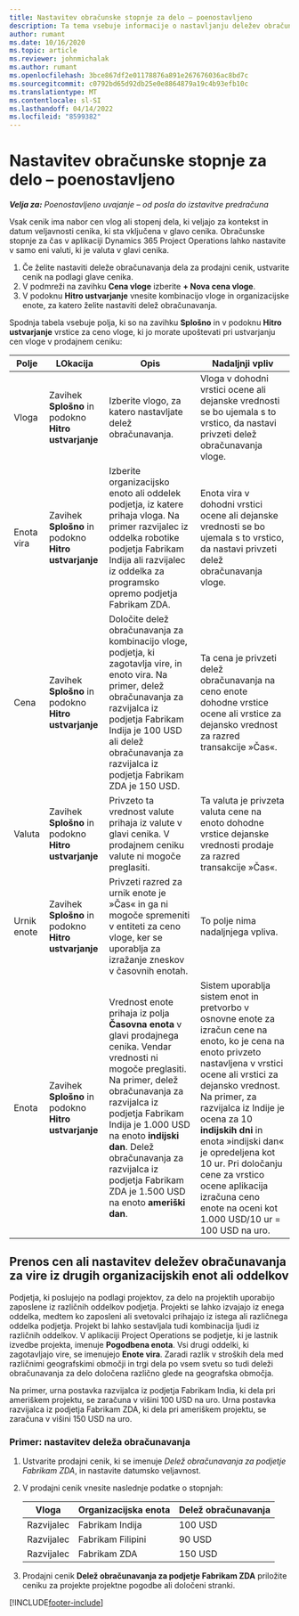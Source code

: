 ```yaml
---
title: Nastavitev obračunske stopnje za delo – poenostavljeno
description: Ta tema vsebuje informacije o nastavljanju deležev obračunavanja dela v aplikaciji Project Operations.
author: rumant
ms.date: 10/16/2020
ms.topic: article
ms.reviewer: johnmichalak
ms.author: rumant
ms.openlocfilehash: 3bce867df2e01178876a891e267676036ac8bd7c
ms.sourcegitcommit: c0792bd65d92db25e0e8864879a19c4b93efb10c
ms.translationtype: MT
ms.contentlocale: sl-SI
ms.lasthandoff: 04/14/2022
ms.locfileid: "8599382"
---
```

# <a name="set-up-labor-bill-rates---lite"></a>Nastavitev obračunske stopnje za delo – poenostavljeno

_**Velja za:** Poenostavljeno uvajanje – od posla do izstavitve predračuna_

Vsak cenik ima nabor cen vlog ali stopenj dela, ki veljajo za kontekst in datum veljavnosti cenika, ki sta vključena v glavo cenika. Obračunske stopnje za čas v aplikaciji Dynamics 365 Project Operations lahko nastavite v samo eni valuti, ki je valuta v glavi cenika.

1. Če želite nastaviti deleže obračunavanja dela za prodajni cenik, ustvarite cenik na podlagi glave cenika. 
2. V podmreži na zavihku **Cena vloge** izberite **+ Nova cena vloge**. 
3. V podoknu **Hitro ustvarjanje** vnesite kombinacijo vloge in organizacijske enote, za katero želite nastaviti delež obračunavanja.

  Spodnja tabela vsebuje polja, ki so na zavihku **Splošno** in v podoknu **Hitro ustvarjanje** vrstice za ceno vloge, ki jo morate upoštevati pri ustvarjanju cen vloge v prodajnem ceniku:

  | Polje | LOkacija | Opis | Nadaljnji vpliv |
  | --- | --- | --- | --- |
  | Vloga | Zavihek **Splošno** in podokno **Hitro ustvarjanje** | Izberite vlogo, za katero nastavljate delež obračunavanja. | Vloga v dohodni vrstici ocene ali dejanske vrednosti se bo ujemala s to vrstico, da nastavi privzeti delež obračunavanja vloge. |
  | Enota vira | Zavihek **Splošno** in podokno **Hitro ustvarjanje** | Izberite organizacijsko enoto ali oddelek podjetja, iz katere prihaja vloga. Na primer razvijalec iz oddelka robotike podjetja Fabrikam Indija ali razvijalec iz oddelka za programsko opremo podjetja Fabrikam ZDA. | Enota vira v dohodni vrstici ocene ali dejanske vrednosti se bo ujemala s to vrstico, da nastavi privzeti delež obračunavanja vloge. |
  | Cena | Zavihek **Splošno** in podokno **Hitro ustvarjanje** | Določite delež obračunavanja za kombinacijo vloge, podjetja, ki zagotavlja vire, in enoto vira. Na primer, delež obračunavanja za razvijalca iz podjetja Fabrikam Indija je 100 USD ali delež obračunavanja za razvijalca iz podjetja Fabrikam ZDA je 150 USD. | Ta cena je privzeti delež obračunavanja na ceno enote dohodne vrstice ocene ali vrstice za dejansko vrednost za razred transakcije »Čas«. |
  | Valuta | Zavihek **Splošno** in podokno **Hitro ustvarjanje**| Privzeto ta vrednost valute prihaja iz valute v glavi cenika. V prodajnem ceniku valute ni mogoče preglasiti. | Ta valuta je privzeta valuta cene na enoto dohodne vrstice dejanske vrednosti prodaje za razred transakcije »Čas«. |
  | Urnik enote | Zavihek **Splošno** in podokno **Hitro ustvarjanje** | Privzeti razred za urnik enote je »Čas« in ga ni mogoče spremeniti v entiteti za ceno vloge, ker se uporablja za izražanje zneskov v časovnih enotah. | To polje nima nadaljnjega vpliva. |
  | Enota | Zavihek **Splošno** in podokno **Hitro ustvarjanje** | Vrednost enote prihaja iz polja **Časovna enota** v glavi prodajnega cenika. Vendar vrednosti ni mogoče preglasiti. Na primer, delež obračunavanja za razvijalca iz podjetja Fabrikam Indija je 1.000 USD na enoto **indijski dan**. Delež obračunavanja za razvijalca iz podjetja Fabrikam ZDA je 1.500 USD na enoto **ameriški dan**. | Sistem uporablja sistem enot in pretvorbo v osnovne enote za izračun cene na enoto, ko je cena na enoto privzeto nastavljena v vrstici ocene ali vrstici za dejansko vrednost. Na primer, za razvijalca iz Indije je ocena za 10 **indijskih dni** in enota »indijski dan« je opredeljena kot 10 ur. Pri določanju cene za vrstico ocene aplikacija izračuna ceno enote na oceni kot 1.000 USD/10 ur = 100 USD na uro. |


## <a name="transfer-pricing-or-set-up-bill-rates-for-resources-from-other-organizational-units-or-divisions"></a>Prenos cen ali nastavitev deležev obračunavanja za vire iz drugih organizacijskih enot ali oddelkov 

Podjetja, ki poslujejo na podlagi projektov, za delo na projektih uporabijo zaposlene iz različnih oddelkov podjetja. Projekti se lahko izvajajo iz enega oddelka, medtem ko zaposleni ali svetovalci prihajajo iz istega ali različnega oddelka podjetja. Projekt bi lahko sestavljala tudi kombinacija ljudi iz različnih oddelkov. V aplikaciji Project Operations se podjetje, ki je lastnik izvedbe projekta, imenuje **Pogodbena enota**. Vsi drugi oddelki, ki zagotavljajo vire, se imenujejo **Enote vira**. Zaradi razlik v stroških dela med različnimi geografskimi območji in trgi dela po vsem svetu so tudi deleži obračunavanja za delo določena različno glede na geografska območja.

Na primer, urna postavka razvijalca iz podjetja Fabrikam India, ki dela pri ameriškem projektu, se zaračuna v višini 100 USD na uro. Urna postavka razvijalca iz podjetja Fabrikam ZDA, ki dela pri ameriškem projektu, se zaračuna v višini 150 USD na uro.

### <a name="example-set-up-a-bill-rate"></a>Primer: nastavitev deleža obračunavanja

1. Ustvarite prodajni cenik, ki se imenuje *Delež obračunavanja za podjetje Fabrikam ZDA*, in nastavite datumsko veljavnost.
2. V prodajni cenik vnesite naslednje podatke o stopnjah:

    | Vloga | Organizacijska enota | Delež obračunavanja |
    | --- | --- | --- |
    | Razvijalec | Fabrikam Indija | 100 USD |
    | Razvijalec | Fabrikam Filipini | 90 USD |
    | Razvijalec | Fabrikam ZDA | 150 USD |

3. Prodajni cenik **Delež obračunavanja za podjetje Fabrikam ZDA** priložite ceniku za projekte projektne pogodbe ali določeni stranki.


[!INCLUDE[footer-include](../../includes/footer-banner.md)]